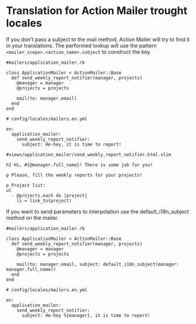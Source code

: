 # Translation for Action Mailer trought locales
If you don't pass a subject to the mail method, Action Mailer will try to find it in your translations.
The performed lookup will use the pattern ``<mailer_scope>.<action_name>.subject`` to construct the key.


```
#mailers/application_mailer.rb

class ApplicationMailer < ActionMailer::Base
  def send_weekly_report_notifier(manager, projects)
    @manager = manager
    @projects = projects

    mail(to: manager.email)
  end
end

```

```
# config/locales/mailers.en.yml

en:
  application_mailer:
    send_weekly_report_notifier:
      subject: He-hey, it is time to report!

```

```
#views/application_mailer/send_weekly_report_notifier.html.slim

h1 Hi, #{@manager.full_name}! There is some job for you!

p Please, fill the weekly reports for your projects!

p Project list:
ul
  - @projects.each do |project|
    li = link_to(project)

```


If you want to send parameters to interpolation use the default_i18n_subject method on the mailer.

```
#mailers/application_mailer.rb

class ApplicationMailer < ActionMailer::Base
  def send_weekly_report_notifier(manager, projects)
    @manager = manager
    @projects = projects

    mail(to: manager.email, subject: default_i18n_subject(manager: manager.full_name))
  end
end

```

```
# config/locales/mailers.en.yml

en:
  application_mailer:
    send_weekly_report_notifier:
      subject: He-hey %{manager}, it is time to report!

```
